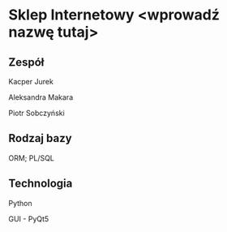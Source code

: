 # Sklep Internetowy <wprowadź nazwę tutaj>

## Zespół
Kacper Jurek

Aleksandra Makara

Piotr Sobczyński

## Rodzaj bazy
ORM; PL/SQL

## Technologia
Python

GUI - PyQt5
